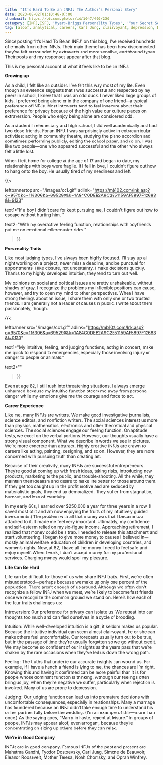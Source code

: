 ```yaml
---
title: "It’s Hard To Be an INFJ: The Author’s Personal Story"
date: 2023-08-02T01:10:48-07:00
thumbnail: https://picsum.photos/id/1047/400/250
category: [INFJ,ISFJ, 'Myers-Briggs Personality Types', 'Your Secret Self']
tag: [aloof, analytical, careers, Carl Jung, clairvoyant, depression, Dosteovsky, Eleanor Roosevelt, extraversion, feeling, Ghandi, impulsive, INFJ, introversion, judging, love, 'Mother Teresa', Myers-Briggs, 'Nelson Mandela', 'Noah Chomsky', 'Oprah Winfrey', outgoing, perceiving, personality, private, psychology, relationships, reserved, romance, sensing, Simone de Beauvoir, solitude, space, thinking, traits, withdrawn]
---
```


Since posting “It’s Hard To Be an INFJ” on this blog, I’ve received hundreds of e-mails from other INFJs. Their main theme has been how disconnected they’ve felt surrounded by extraverts and more sensible, earthbound types. Their posts and my responses appear after that blog.

This is my personal account of what it feels like to be an INFJ.

**Growing up**

As a child, I felt like an outsider. I’ve felt this way most of my life. Even though all evidence suggests that I was successful and respected by my peers in school, I knew that I was an odd duck. I never liked large groups of kids. I preferred being alone or in the company of one friend—a typical preference of INFJs. Most introverts tend to feel insecure about their preference for privacy because of the high value our culture places on extraversion. People who enjoy being alone are considered odd.

As a student in elementary and high school, I did well academically and had two close friends. For an INFJ, I was surprisingly active in extracurricular activities: acting in community theatre, studying the piano accordion and sometimes performing publicly, editing the school paper, and so on. I was like two people—one who appeared successful and the other who always felt a little lost.

When I left home for college at the age of 17 and began to date, my relationships with boys were fragile. If I fell in love, I couldn’t figure out how to hang onto the boy. He usually tired of my neediness and left. 

{{< 

leftbannertop src="/images/cc1.gif" adlink="https://mb102.com/lnk.asp?o=9570&c=116306&a=695290&k=1A84C0DEB2A9C2E51159AF5897F12683&l=9133"  

text1="If a boy I didn’t care for kept pursuing me, I couldn’t figure out how to escape without hurting him. " 

text2="With my overactive feeling function, relationships with boyfriends put me on emotional rollercoaster rides."

>}}

**Personality Traits**

Like most judging types, I’ve always been highly focused. I’ll stay up all night working on a project, never miss a deadline, and be punctual for appointments. I like closure, not uncertainty. I make decisions quickly. Thanks to my highly developed intuition, they tend to turn out well.

My opinions on social and political issues are pretty unshakeable, without shades of gray. I recognize the problems my inflexible positions can cause, however, and try to open my mind to other perspectives. When I have strong feelings about an issue, I share them with only one or two trusted friends. I am generally not a leader of causes in public. I write about them passionately, though.


{{< 

leftbanner src="/images/cc1.gif" adlink="https://mb102.com/lnk.asp?o=9570&c=116306&a=695290&k=1A84C0DEB2A9C2E51159AF5897F12683&l=9133"  

text1="My intuitive, feeling, and judging functions, acting in concert, make me quick to respond to emergencies, especially those involving injury or danger to people or animals." 

text2=""

>}}

Even at age 82, I still rush into threatening situations. I always emerge unharmed because my intuitive function steers me away from personal danger while my emotions give me the courage and force to act.

**Career Experience**

Like me, many INFJs are writers. We make good investigative journalists, science editors, and nonfiction writers. The social sciences interest us more than physics, mathematics, electronics and other theoretical and physical sciences. The social sciences engage our feeling function. On aptitude tests, we excel on the verbal portions. However, our thoughts usually have a strong visual component. What we describe in words we see in pictures. We’re more concrete than abstract. Highly creative INFJs are drawn to careers like acting, painting, designing, and so on. However, they are more concerned with pursuing truth than creating art.

Because of their creativity, many INFJs are successful entrepreneurs. They’re good at coming up with fresh ideas, taking risks, introducing new products, marketing to the public, and trouble-shooting. All the while, they maintain their idealism and desire to make life better for those around them. If they get too caught up in the profit motive and are seduced by materialistic goals, they end up demoralized. They suffer from stagnation, burnout, and loss of creativity.

In my early 60s, I earned over $250,000 a year for three years in a row. (I saved most of it and am now enjoying the fruits of my intuitively guided investments.) The problem with all that money was that I became too attached to it. It made me feel very important. Ultimately, my confidence and self-esteem relied on my six-figure income. Approaching retirement, I realized that money could be a trap. I needed to release this attachment and start volunteering. I began to give more money to causes I believed in—mostly animal welfare, education of children in developing countries, and women’s rights. Now, at 82, I have all the money I need to feel safe and enjoy myself. When I work, I don’t accept money for my professional services. Charging money would spoil my pleasure.

**Life Can Be Hard**

Life can be difficult for those of us who share INFJ traits. First, we’re often misunderstood—perhaps because we make up only one percent of the population. There aren’t enough of us around. Although we often don’t recognize a fellow INFJ when we meet, we’re likely to become fast friends once we recognize the common ground we stand on. Here’s how each of the four traits challenges us:

Introversion: Our preference for privacy can isolate us. We retreat into our thoughts too much and can find ourselves in a cycle of brooding.

Intuition: While well-developed intuition is a gift, it seldom makes us popular. Because the intuitive individual can seem almost clairvoyant, he or she can make others feel uncomfortable. Our forecasts usually turn out to be true, but in the passage of time they’re usually forgotten so we go without credit. We may become so confident of our insights as the years pass that we’re shaken by the rare occasions when they’ve led us down the wrong path.

Feeling: The truths that underlie our accurate insights can wound us. For example, if I have a hunch a friend is lying to me, the chances are I’m right. Knowing this and having it confirmed can be more painful than it is for people whose dominant function is thinking. Although our feelings often bring us joy, when they’re negative we suffer, particularly when rejection is involved. Many of us are prone to depression.

Judging: Our judging function can lead us into premature decisions with uncomfortable consequences, especially in relationships. Many a marriage has foundered because an INFJ didn’t take enough time to understand his or her partner fully before the wedding. (I’m an example of this—more than once.) As the saying goes, “Marry in haste, repent at leisure.” In groups of people, INFJs may appear aloof, even arrogant, because they’re concentrating on sizing up others before they can relax.

**We’re in Good Company**

INFJs are in good company. Famous INFJs of the past and present are Mahatma Gandhi, Fyodor Dostoevsky, Carl Jung, Simone de Beauvoir, Eleanor Roosevelt, Mother Teresa, Noah Chomsky, and Oprah Winfrey.

